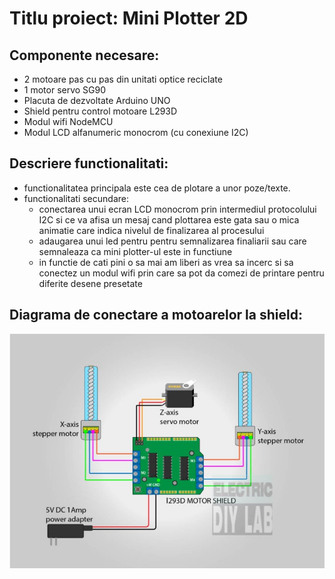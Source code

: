 # Titlu proiect: Mini Plotter 2D

## Componente necesare:

- 2 motoare pas cu pas din unitati optice reciclate
- 1 motor servo SG90
- Placuta de dezvoltate Arduino UNO
- Shield pentru control motoare L293D
- Modul wifi NodeMCU
- Modul LCD alfanumeric monocrom (cu conexiune I2C)

## Descriere functionalitati:

- functionalitatea principala este cea de plotare a unor poze/texte.
- functionalitati secundare:
    - conectarea unui ecran LCD monocrom prin intermediul protocolului I2C si ce va afisa un mesaj cand plottarea este gata sau o mica animatie care indica nivelul de finalizarea al procesului
    - adaugarea unui led pentru pentru semnalizarea finaliarii sau care semnaleaza ca mini plotter-ul este in functiune
    - in functie de cati pini o sa mai am liberi as vrea sa incerc si sa conectez un modul wifi prin care sa pot da comezi de printare pentru diferite desene presetate

## Diagrama de conectare a motoarelor la shield:
![Diagrama de conectare](./Wiring_diagram.jpg)